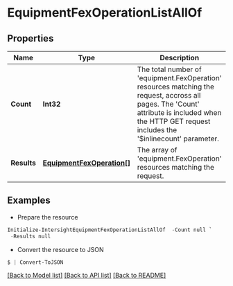 # EquipmentFexOperationListAllOf
## Properties

Name | Type | Description | Notes
------------ | ------------- | ------------- | -------------
**Count** | **Int32** | The total number of &#39;equipment.FexOperation&#39; resources matching the request, accross all pages. The &#39;Count&#39; attribute is included when the HTTP GET request includes the &#39;$inlinecount&#39; parameter. | [optional] 
**Results** | [**EquipmentFexOperation[]**](EquipmentFexOperation.md) | The array of &#39;equipment.FexOperation&#39; resources matching the request. | [optional] 

## Examples

- Prepare the resource
```powershell
Initialize-IntersightEquipmentFexOperationListAllOf  -Count null `
 -Results null
```

- Convert the resource to JSON
```powershell
$ | Convert-ToJSON
```

[[Back to Model list]](../README.md#documentation-for-models) [[Back to API list]](../README.md#documentation-for-api-endpoints) [[Back to README]](../README.md)

